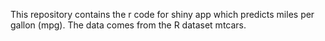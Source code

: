 This repository contains the r code for shiny app which predicts miles per gallon (mpg). The data comes from the R dataset mtcars.
